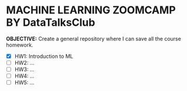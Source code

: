 # MACHINE LEARNING ZOOMCAMP BY DataTalksClub

**OBJECTIVE:** Create a general repository where I can save all the course homework.

- [x] HW1: Introduction to ML
- [ ] HW2: ...
- [ ] HW3: ...
- [ ] HW4: ...
- [ ] HW5: ...
